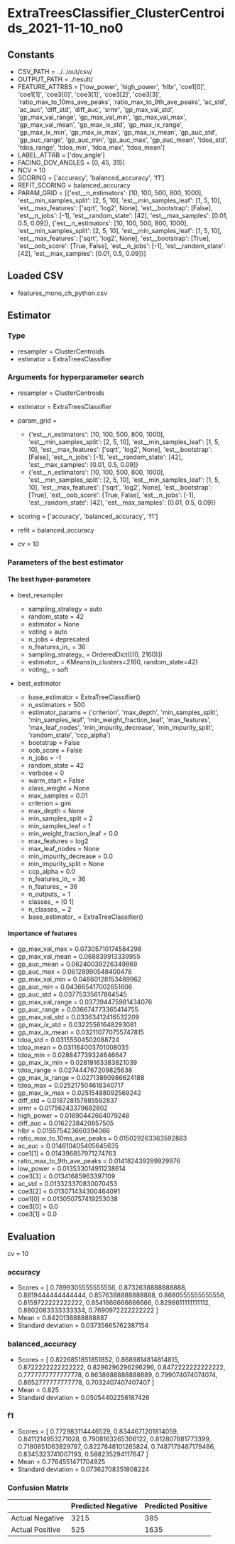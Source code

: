 # ExtraTreesClassifier_ClusterCentroids_2021-11-10_no0
## Constants
- CSV_PATH = ../../out/csv/
- OUTPUT_PATH = ./result/
- FEATURE_ATTRBS = ['low_power', 'high_power', 'hlbr', 'coe1[0]', 'coe1[1]', 'coe3[0]', 'coe3[1]', 'coe3[2]', 'coe3[3]', 'ratio_max_to_10ms_ave_peaks', 'ratio_max_to_9th_ave_peaks', 'ac_std', 'ac_auc', 'diff_std', 'diff_auc', 'srmr', 'gp_max_val_std', 'gp_max_val_range', 'gp_max_val_min', 'gp_max_val_max', 'gp_max_val_mean', 'gp_max_ix_std', 'gp_max_ix_range', 'gp_max_ix_min', 'gp_max_ix_max', 'gp_max_ix_mean', 'gp_auc_std', 'gp_auc_range', 'gp_auc_min', 'gp_auc_max', 'gp_auc_mean', 'tdoa_std', 'tdoa_range', 'tdoa_min', 'tdoa_max', 'tdoa_mean']
- LABEL_ATTRB = ['dov_angle']
- FACING_DOV_ANGLES = [0, 45, 315]
- NCV = 10
- SCORING = ['accuracy', 'balanced_accuracy', 'f1']
- REFIT_SCORING = balanced_accuracy
- PARAM_GRID = [{'est__n_estimators': [10, 100, 500, 800, 1000], 'est__min_samples_split': [2, 5, 10], 'est__min_samples_leaf': [1, 5, 10], 'est__max_features': ['sqrt', 'log2', None], 'est__bootstrap': [False], 'est__n_jobs': [-1], 'est__random_state': [42], 'est__max_samples': [0.01, 0.5, 0.09]}, {'est__n_estimators': [10, 100, 500, 800, 1000], 'est__min_samples_split': [2, 5, 10], 'est__min_samples_leaf': [1, 5, 10], 'est__max_features': ['sqrt', 'log2', None], 'est__bootstrap': [True], 'est__oob_score': [True, False], 'est__n_jobs': [-1], 'est__random_state': [42], 'est__max_samples': [0.01, 0.5, 0.09]}]

## Loaded CSV
- features_mono_ch_python.csv

## Estimator
### Type
- resampler = ClusterCentroids
- estimator = ExtraTreesClassifier

### Arguments for hyperparameter search
- resampler = ClusterCentroids
- estimator = ExtraTreesClassifier
- param_grid = 
	- {'est__n_estimators': [10, 100, 500, 800, 1000], 'est__min_samples_split': [2, 5, 10], 'est__min_samples_leaf': [1, 5, 10], 'est__max_features': ['sqrt', 'log2', None], 'est__bootstrap': [False], 'est__n_jobs': [-1], 'est__random_state': [42], 'est__max_samples': [0.01, 0.5, 0.09]}
	- {'est__n_estimators': [10, 100, 500, 800, 1000], 'est__min_samples_split': [2, 5, 10], 'est__min_samples_leaf': [1, 5, 10], 'est__max_features': ['sqrt', 'log2', None], 'est__bootstrap': [True], 'est__oob_score': [True, False], 'est__n_jobs': [-1], 'est__random_state': [42], 'est__max_samples': [0.01, 0.5, 0.09]}

- scoring = ['accuracy', 'balanced_accuracy', 'f1']
- refit = balanced_accuracy
- cv = 10

### Parameters of the best estimator
#### The best hyper-parameters
- best_resampler
	- sampling_strategy = auto
	- random_state = 42
	- estimator = None
	- voting = auto
	- n_jobs = deprecated
	- n_features_in_ = 36
	- sampling_strategy_ = OrderedDict([(0, 2160)])
	- estimator_ = KMeans(n_clusters=2160, random_state=42)
	- voting_ = soft

- best_estimator
	- base_estimator = ExtraTreeClassifier()
	- n_estimators = 500
	- estimator_params = ('criterion', 'max_depth', 'min_samples_split', 'min_samples_leaf', 'min_weight_fraction_leaf', 'max_features', 'max_leaf_nodes', 'min_impurity_decrease', 'min_impurity_split', 'random_state', 'ccp_alpha')
	- bootstrap = False
	- oob_score = False
	- n_jobs = -1
	- random_state = 42
	- verbose = 0
	- warm_start = False
	- class_weight = None
	- max_samples = 0.01
	- criterion = gini
	- max_depth = None
	- min_samples_split = 2
	- min_samples_leaf = 1
	- min_weight_fraction_leaf = 0.0
	- max_features = log2
	- max_leaf_nodes = None
	- min_impurity_decrease = 0.0
	- min_impurity_split = None
	- ccp_alpha = 0.0
	- n_features_in_ = 36
	- n_features_ = 36
	- n_outputs_ = 1
	- classes_ = [0 1]
	- n_classes_ = 2
	- base_estimator_ = ExtraTreeClassifier()

#### Importance of features
- gp_max_val_max = 0.07305710174584298
- gp_max_val_mean = 0.068839913339955
- gp_auc_mean = 0.06240039226349969
- gp_auc_max = 0.06128990548400478
- gp_max_val_min = 0.04660128153489962
- gp_auc_min = 0.043665417002651606
- gp_auc_std = 0.03775335617864545
- gp_max_val_range = 0.037394475981434076
- gp_auc_range = 0.036674773365414755
- gp_max_val_std = 0.03363412416532209
- gp_max_ix_std = 0.03225561648293081
- gp_max_ix_mean = 0.032110770755747815
- tdoa_std = 0.03155504502088724
- tdoa_mean = 0.031164003701008035
- tdoa_min = 0.028847739324646647
- gp_max_ix_min = 0.02819163383821039
- tdoa_range = 0.027444767209825638
- gp_max_ix_range = 0.02713860986624188
- tdoa_max = 0.025217504618340717
- gp_max_ix_max = 0.02515488092569242
- diff_std = 0.018728157885592837
- srmr = 0.01756243379682802
- high_power = 0.01690442664079248
- diff_auc = 0.0162238420857505
- hlbr = 0.015575423660394066
- ratio_max_to_10ms_ave_peaks = 0.015029263363592883
- ac_auc = 0.014610405405645635
- coe1[1] = 0.014396857971274763
- ratio_max_to_9th_ave_peaks = 0.014182439289929976
- low_power = 0.013533014911238614
- coe3[3] = 0.01341685963397109
- ac_std = 0.013323370830070453
- coe3[2] = 0.013071434300464091
- coe1[0] = 0.013050757419253038
- coe3[0] = 0.0
- coe3[1] = 0.0

## Evaluation
cv = 10
### accuracy
- Scores = [ 0.7899305555555556, 0.8732638888888888, 0.8819444444444444, 0.8576388888888888, 0.8680555555555556, 0.8159722222222222, 0.8541666666666666, 0.8298611111111112, 0.8802083333333334, 0.7690972222222222 ]
- Mean = 0.8420138888888887
- Standard deviation = 0.03735665762387154

### balanced_accuracy
- Scores = [ 0.8226851851851852, 0.8689814814814815, 0.8722222222222222, 0.8296296296296296, 0.8472222222222222, 0.7777777777777778, 0.8638888888888889, 0.799074074074074, 0.8652777777777778, 0.7032407407407407 ]
- Mean = 0.825
- Standard deviation = 0.05054402256187426

### f1
- Scores = [ 0.772983114446529, 0.8344671201814059, 0.8411214953271028, 0.7908163265306122, 0.812807881773399, 0.7180851063829787, 0.8227848101265824, 0.7487179487179486, 0.8345323741007193, 0.588235294117647 ]
- Mean = 0.7764551471704925
- Standard deviation = 0.07362708351808224

### Confusion Matrix
|  | Predicted Negative | Predicted Positive |
| --- | --- | --- |
| Actual Negative | 3215 | 385 |
| Actual Positive | 525 | 1635 |

      